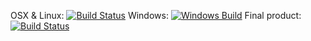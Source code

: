 OSX & Linux: [![Build Status](https://travis-ci.org/bgorven/Hello.svg?branch=develop)](https://travis-ci.org/bgorven/Hello)
Windows: [![Windows Build](https://buddygorven.visualstudio.com/_apis/public/build/definitions/35dfd6bd-527b-44e5-bb54-1215b7cc5fbf/2/badge)](https://buddygorven.visualstudio.com/Hello)
Final product: [![Build Status](https://travis-ci.org/bgorven/Hello.svg?branch=master)](https://travis-ci.org/bgorven/Hello)
